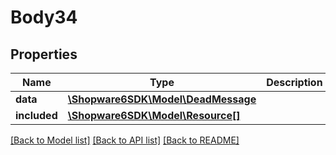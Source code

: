 # Body34

## Properties
Name | Type | Description | Notes
------------ | ------------- | ------------- | -------------
**data** | [**\Shopware6SDK\Model\DeadMessage**](DeadMessage.md) |  | [optional] 
**included** | [**\Shopware6SDK\Model\Resource[]**](Resource.md) |  | [optional] 

[[Back to Model list]](../../README.md#documentation-for-models) [[Back to API list]](../../README.md#documentation-for-api-endpoints) [[Back to README]](../../README.md)

